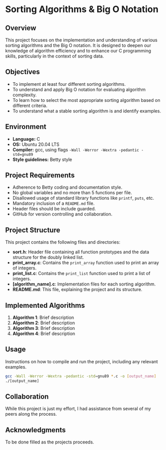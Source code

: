# Sorting Algorithms & Big O Notation

## Overview

This project focuses on the implementation and understanding of various sorting algorithms and the Big O notation. It is designed to deepen our knowledge of algorithm efficiency and to enhance our C programming skills, particularly in the context of sorting data.

## Objectives

- To implement at least four different sorting algorithms.
- To understand and apply Big O notation for evaluating algorithm complexity.
- To learn how to select the most appropriate sorting algorithm based on different criteria.
- To understand what a stable sorting algorithm is and identify examples.

## Environment

- **Language:** C
- **OS:** Ubuntu 20.04 LTS
- **Compiler:** gcc, using flags `-Wall -Werror -Wextra -pedantic -std=gnu89`
- **Style guidelines:** Betty style

## Project Requirements

- Adherence to Betty coding and documentation style.
- No global variables and no more than 5 functions per file.
- Disallowed usage of standard library functions like `printf`, `puts`, etc.
- Mandatory inclusion of a `README.md` file.
- Header files should be include guarded.
- GitHub for version controlling and collaboration.

## Project Structure

This project contains the following files and directories:

- **sort.h**: Header file containing all function prototypes and the data structure for the doubly linked list.
- **print_array.c**: Contains the `print_array` function used to print an array of integers.
- **print_list.c**: Contains the `print_list` function used to print a list of integers.
- **[algorithm_name].c**: Implementation files for each sorting algorithm.
- **README.md**: This file, explaining the project and its structure.

## Implemented Algorithms

1. **Algorithm 1**: Brief description
2. **Algorithm 2**: Brief description
3. **Algorithm 3**: Brief description
4. **Algorithm 4**: Brief description

## Usage

Instructions on how to compile and run the project, including any relevant examples.

```bash
gcc -Wall -Werror -Wextra -pedantic -std=gnu89 *.c -o [output_name]
./[output_name]
```

## Collaboration

While this project is just my effort, I had assistance from several of my peers along the process.

## Acknowledgments
    
To be done filled as the projects proceeds.
